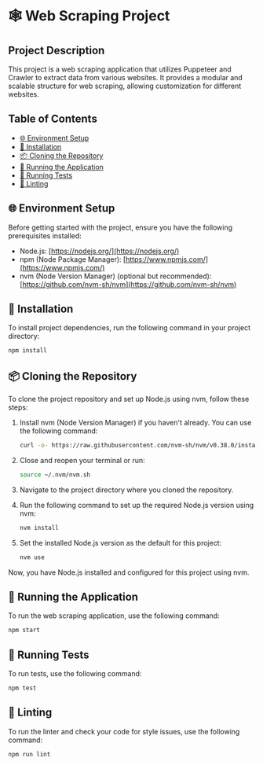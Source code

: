 # 🕸️ Web Scraping Project

## Project Description

This project is a web scraping application that utilizes Puppeteer and Crawler to extract data from various websites. It provides a modular and scalable structure for web scraping, allowing customization for different websites.

## Table of Contents

- [🌐 Environment Setup](#-environment-setup)
- [🚀 Installation](#-installation)
- [📦 Cloning the Repository](#-cloning-the-repository)
- [🏃 Running the Application](#-running-the-application)
- [🧪 Running Tests](#-running-tests)
- [🧹 Linting](#-linting)

## 🌐 Environment Setup

Before getting started with the project, ensure you have the following prerequisites installed:

- Node.js: [https://nodejs.org/](https://nodejs.org/)
- npm (Node Package Manager): [https://www.npmjs.com/](https://www.npmjs.com/)
- nvm (Node Version Manager) (optional but recommended): [https://github.com/nvm-sh/nvm](https://github.com/nvm-sh/nvm)

## 🚀 Installation

To install project dependencies, run the following command in your project directory:

```bash
npm install
```

## 📦 Cloning the Repository

To clone the project repository and set up Node.js using nvm, follow these steps:

1. Install nvm (Node Version Manager) if you haven't already. You can use the following command:

   ```bash
   curl -o- https://raw.githubusercontent.com/nvm-sh/nvm/v0.38.0/install.sh | bash
   ```

2. Close and reopen your terminal or run:

   ```bash
   source ~/.nvm/nvm.sh
   ```

3. Navigate to the project directory where you cloned the repository.

4. Run the following command to set up the required Node.js version using nvm:

   ```bash
   nvm install
   ```

5. Set the installed Node.js version as the default for this project:

   ```bash
   nvm use
   ```

Now, you have Node.js installed and configured for this project using nvm.

## 🏃 Running the Application

To run the web scraping application, use the following command:

```bash
npm start
```

## 🧪 Running Tests

To run tests, use the following command:

```bash
npm test
```

## 🧹 Linting

To run the linter and check your code for style issues, use the following command:

```bash
npm run lint
```
